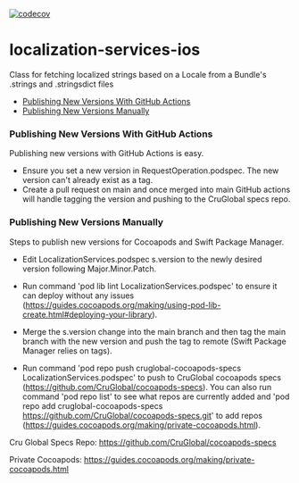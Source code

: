 [![codecov](https://codecov.io/gh/CruGlobal/localization-services-ios/branch/main/graph/badge.svg)](https://codecov.io/gh/CruGlobal/localization-services-ios)

# localization-services-ios
Class for fetching localized strings based on a Locale from a Bundle's .strings and .stringsdict files

- [Publishing New Versions With GitHub Actions](#publishing-new-versions-with-github-actions)
- [Publishing New Versions Manually](#publishing-new-versions-manually)

### Publishing New Versions With GitHub Actions

Publishing new versions with GitHub Actions is easy.

- Ensure you set a new version in RequestOperation.podspec.  The new version can't already exist as a tag.
- Create a pull request on main and once merged into main GitHub actions will handle tagging the version and pushing to the CruGlobal specs repo.

### Publishing New Versions Manually

Steps to publish new versions for Cocoapods and Swift Package Manager. 

- Edit LocalizationServices.podspec s.version to the newly desired version following Major.Minor.Patch.

- Run command 'pod lib lint LocalizationServices.podspec' to ensure it can deploy without any issues (https://guides.cocoapods.org/making/using-pod-lib-create.html#deploying-your-library).

- Merge the s.version change into the main branch and then tag the main branch with the new version and push the tag to remote (Swift Package Manager relies on tags).  

- Run command 'pod repo push cruglobal-cocoapods-specs LocalizationServices.podspec' to push to CruGlobal cocoapods specs (https://github.com/CruGlobal/cocoapods-specs).  You can also run command 'pod repo list' to see what repos are currently added and 'pod repo add cruglobal-cocoapods-specs https://github.com/CruGlobal/cocoapods-specs.git' to add repos (https://guides.cocoapods.org/making/private-cocoapods.html).


Cru Global Specs Repo: https://github.com/CruGlobal/cocoapods-specs

Private Cocoapods: https://guides.cocoapods.org/making/private-cocoapods.html
